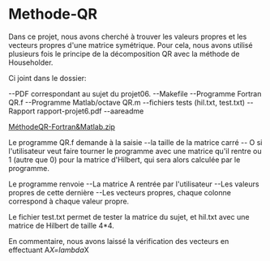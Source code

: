 # Methode-QR

Dans ce projet, nous avons cherché à trouver les valeurs propres et les vecteurs propres d'une
matrice symétrique. Pour cela, nous avons utilisé plusieurs fois le principe de la décomposition QR
avec la méthode de Householder.

Ci joint dans le dossier: 

--PDF correspondant au sujet du projet06.
--Makefile
--Programme Fortran QR.f
--Programme Matlab/octave QR.m
--fichiers tests (hil.txt, test.txt)
--Rapport rapport-projet6.pdf
--aareadme

[MéthodeQR-Fortran&Matlab.zip](https://github.com/MonaJnhm/Methode-QR/files/7996896/MethodeQR-Fortran.Matlab.zip)

Le programme QR.f demande à la saisie 
--la taille de la matrice carré
-- O si l'utilisateur veut faire tourner le programme avec une matrice qu'il rentre ou 1 (autre que 0) pour la matrice d'Hilbert, qui sera alors calculée par le programme.

Le programme renvoie 
--La matrice A rentrée par l'utilisateur
--Les valeurs propres de cette dernière
--Les vecteurs propres, chaque colonne correspond à chaque valeur propre.

Le fichier test.txt permet de tester la matrice du sujet, et hil.txt avec une matrice de Hilbert de taille 4*4.

En commentaire, nous avons laissé la vérification des vecteurs en effectuant A*X=lambda*X
